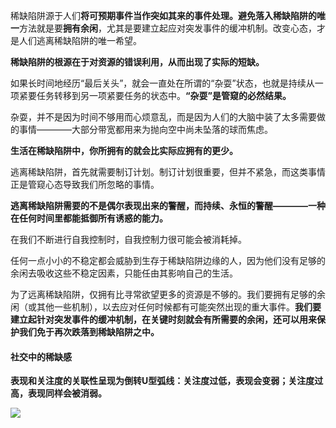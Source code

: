 稀缺陷阱源于人们**将可预期事件当作突如其来的事件处理。**避免落入稀缺陷阱的**唯一**方法就是要**拥有余闲**，尤其是要建立起应对突发事件的缓冲机制。改变心态，才是人们逃离稀缺陷阱的唯一希望。

**稀缺陷阱的根源在于对资源的错误利用，从而出现了实际的短缺。**

如果长时间地经历“最后关头”，就会一直处在所谓的“杂耍”状态，也就是持续从一项紧要任务转移到另一项紧要任务的状态中。**“杂耍”是管窥的必然结果。**

杂耍，并不是因为时间不够用而心烦意乱，而是因为人们的大脑中装了太多需要做的事情————大部分带宽都用来为抛向空中尚未坠落的球而焦虑。

**生活在稀缺陷阱中，你所拥有的就会比实际应拥有的更少。**

逃离稀缺陷阱，首先就需要制订计划。制订计划很重要，但并不紧急，而这类事情正是管窥心态导致我们所忽略的事情。

**逃离稀缺陷阱需要的不是偶尔表现出来的警醒，而持续、永恒的警醒————一种在任何时间里都能抵御所有诱惑的能力。**

在我们不断进行自我控制时，自我控制力很可能会被消耗掉。

任何一点小小的不稳定都会威胁到生存于稀缺陷阱边缘的人，因为他们没有足够的余闲去吸收这些不稳定因素，只能任由其影响自己的生活。

为了远离稀缺陷阱，仅拥有比寻常欲望更多的资源是不够的。我们要拥有足够的余闲（或其他一些机制），以去应对任何时候都有可能突然出现的重大事件。**我们要建立起针对突发事件的缓冲机制，在关键时刻就会有所需要的余闲，还可以用来保护我们免于再次跌落到稀缺陷阱之中。**


#### 社交中的稀缺感

**表现和关注度的关联性呈现为倒转U型弧线：关注度过低，表现会变弱；关注度过高，表现同样会被消弱。**

![](/assets/Snipaste_2018-08-04_15-49-59.png)






